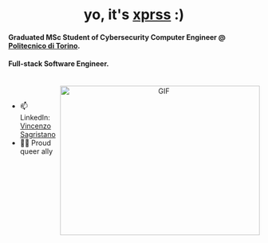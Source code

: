 <h1 align="center" style="">
  yo, it's <a href="https://github.com/xprss/" target="blank">xprss</a> :)
</h1>
<h4 align="left">Graduated MSc Student of Cybersecurity Computer Engineer @ <a href="https://www.polito.it">Politecnico di Torino</a>.</h3>
<h4 align="left">Full-stack Software Engineer.</h3>

<br>

<a target="_blank" align="center">
  <img align="right" top="500" height="300" width="400" alt="GIF" src="https://media.giphy.com/media/SWoSkN6DxTszqIKEqv/giphy.gif">
</a>
<br/>

- 📫 LinkedIn: <a href="https://www.linkedin.com/in/vincenzo-sagristano-934874181/" target="blank">Vincenzo Sagristano</a>
- 🏳️‍🌈 Proud queer ally